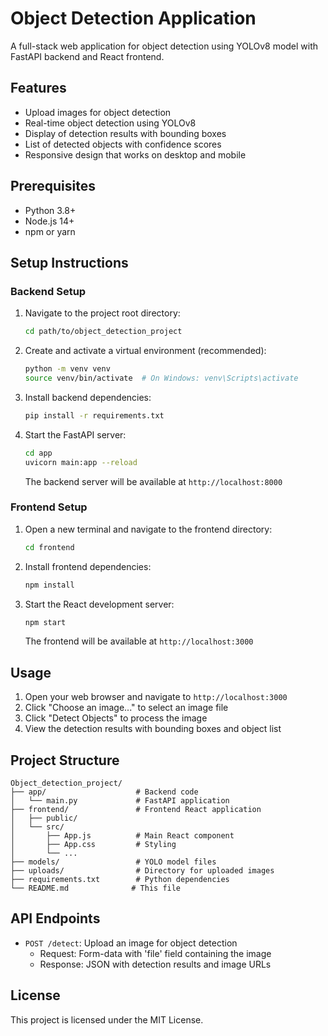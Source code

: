 # Object Detection Application

A full-stack web application for object detection using YOLOv8 model with FastAPI backend and React frontend.

## Features

- Upload images for object detection
- Real-time object detection using YOLOv8
- Display of detection results with bounding boxes
- List of detected objects with confidence scores
- Responsive design that works on desktop and mobile

## Prerequisites

- Python 3.8+
- Node.js 14+
- npm or yarn

## Setup Instructions

### Backend Setup

1. Navigate to the project root directory:
   ```bash
   cd path/to/object_detection_project
   ```

2. Create and activate a virtual environment (recommended):
   ```bash
   python -m venv venv
   source venv/bin/activate  # On Windows: venv\Scripts\activate
   ```

3. Install backend dependencies:
   ```bash
   pip install -r requirements.txt
   ```

4. Start the FastAPI server:
   ```bash
   cd app
   uvicorn main:app --reload
   ```

   The backend server will be available at `http://localhost:8000`

### Frontend Setup

1. Open a new terminal and navigate to the frontend directory:
   ```bash
   cd frontend
   ```

2. Install frontend dependencies:
   ```bash
   npm install
   ```

3. Start the React development server:
   ```bash
   npm start
   ```

   The frontend will be available at `http://localhost:3000`

## Usage

1. Open your web browser and navigate to `http://localhost:3000`
2. Click "Choose an image..." to select an image file
3. Click "Detect Objects" to process the image
4. View the detection results with bounding boxes and object list

## Project Structure

```
Object_detection_project/
├── app/                    # Backend code
│   └── main.py             # FastAPI application
├── frontend/               # Frontend React application
│   ├── public/
│   └── src/
│       ├── App.js          # Main React component
│       ├── App.css         # Styling
│       └── ...
├── models/                 # YOLO model files
├── uploads/                # Directory for uploaded images
├── requirements.txt        # Python dependencies
└── README.md              # This file
```

## API Endpoints

- `POST /detect`: Upload an image for object detection
  - Request: Form-data with 'file' field containing the image
  - Response: JSON with detection results and image URLs

## License

This project is licensed under the MIT License.
